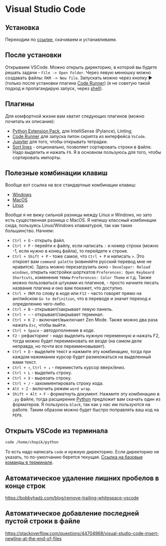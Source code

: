 # Visual Studio Code

## Установка

Переходим по [ссылке](https://code.visualstudio.com/), скачиваем и устанавливаем.

## После установки

Открываем VSCode. Можно открыть директорию, в которой вы будете решать задачи - `File -> Open Folder`. Через левую менюшку можно создавать файлы: `ПКМ -> New file`. Запускать можно через кнопку ▶️ (только после установки плагина [Code Runner](https://marketplace.visualstudio.com/items?itemName=formulahendry.code-runner)) (я не советую такой подход и пропагандирую запуск, через [shell](shell.md)).

## Плагины

Для комфортной жизни вам хватит следующих плагинов (можно почитать их описание):
- [Python Extension Pack](https://marketplace.visualstudio.com/items?itemName=donjayamanne.python-extension-pack), для IntelliSense (Pylance), Linting;
- [Code Runner](https://marketplace.visualstudio.com/items?itemName=formulahendry.code-runner) для запуска питон скрипта из интерфейса `VsCode`.
- [Jupyter](https://marketplace.visualstudio.com/items?itemName=ms-toolsai.jupyter) для того, чтобы открывать тетрадки.
- [Sort lines](https://marketplace.visualstudio.com/items?itemName=Tyriar.sort-lines) - опционально, позволяет сортировать строки в файле. Надо выделить и нажать `F9`. Я в основном пользуюсь для того, чтобы сортировать импорты.

## Полезные комбинации клавиш

Вообще вот ссылка на все стандартные комбинации клавиш:
- [Windows](https://code.visualstudio.com/shortcuts/keyboard-shortcuts-windows.pdf)
- [MacOS](https://code.visualstudio.com/shortcuts/keyboard-shortcuts-macos.pdf)
- [Linux](https://code.visualstudio.com/shortcuts/keyboard-shortcuts-linux.pdf)

Вообще я не вижу сильной разницы между Linux и Windows, но зато есть существенная разница с MacOS. Я напишу классный комбинации сюда, пользуясь Linux/Windows клавиатурой, так как таких большинство. Начнем:
- `Ctrl + O` - открыть файл.
- `Ctrl + P` - перейти к файлу, если написать `:` и номер строки (можно -1, если нужно в конец файла), то перейдете к строке.
- `Ctrl + Shift + P` - тоже самое, что `Ctrl + P` и написать `>`. Это откроет вам `command palette` (извиняйте русский перевод мне не нравится). Здесь можно перезагрузить окно - `Developer: Reload windows`, открыть настройки шорткатов `Preferences: Open Keyboard Shortcuts`, изменение темы `Preferences: Color Theme` и т.д. Также можно пользоваться штуками из плагинов, - просто начните писать название плагина и оно вам покажет, что доступно.
- `Ctrl + ЛКМ` по слову в коде или `F12` - часто говорят прямо на английском `Go to definition`, что в переводе и значит переход к определению чего-либо.
- `Ctrl + B` - открывает/закрывает левую панель.
- `Ctrl + ~` - открывает/закрывает терминал.
- `Ctrl + K Z` - включает/выключает Zen Mode. Также можно два раза нажать `Esc`, чтобы выйти.
- `Ctrl + Space` - автодополнение в коде.
- `F2` - рефакторинг - надо выделить нужную переменную и нажать F2, тогда можно будет переименовать ее везде (на самом деле неправда, но почти все переименовывает).
- `Ctrl + D` - выделите текст и нажмите эту комбинацию, тогда при каждом нажимании курсор будет размножаться на выделенный вами текст.
- `Ctrl + ↑`, `Ctrl + ↓` - переместить курсор вверх/вниз.
- `Ctrl + L` - выделить строку.
- `Ctrl + X` - вырезать строку.
- `Ctrl + /` - закомментировать строку кода.
- `Alt + Z` - включить режим `word wrap`.
- `Shift + Alt + F` - форматнуть документ. Нажмите эту комбинацию в `.py` файле, тогда расширение [Python](https://marketplace.visualstudio.com/items?itemName=ms-python.python) предложит вам скачать один из форматеров. Я пользуюсь `black`, так как у нас им пользуются на работе. Таким образом можно будет быстро поправлять ваш код на `PEP8`.

## Открыть VSCode из терминала

```bash
code /home/chopik/python
```

То есть надо написать `code` и нужную директорию. Если директорию не указать, то по-умолчанию берется текущая. [Ссылка на базовые команды в терминале](terminal.md).

## Автоматическое удаление лишних пробелов в конце строк

https://bobbyhadz.com/blog/remove-trailing-whitespace-vscode

## Автоматическое добавление последней пустой строки в файле

https://stackoverflow.com/questions/44704968/visual-studio-code-insert-newline-at-the-end-of-files
